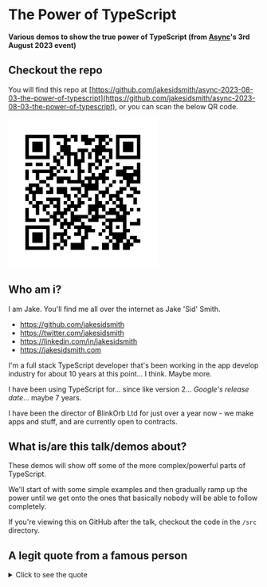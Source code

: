 # The Power of TypeScript

**Various demos to show the true power of TypeScript (from [Async](https://asyncjs.com)'s 3rd August 2023 event)**

## Checkout the repo

You will find this repo at [https://github.com/jakesidsmith/async-2023-08-03-the-power-of-typescript](https://github.com/jakesidsmith/async-2023-08-03-the-power-of-typescript), or you can scan the below QR code.

![QR Code link to repository](/images/qr-code.png)

## Who am i?

I am Jake. You'll find me all over the internet as Jake 'Sid' Smith.

- https://github.com/jakesidsmith
- https://twitter.com/jakesidsmith
- https://linkedin.com/in/jakesidsmith
- https://jakesidsmith.com

I'm a full stack TypeScript developer that's been working in the app develop industry for about 10 years at this point... I think. Maybe more.

I have been using TypeScript for... since like version 2... _Google's release date_... maybe 7 years.

I have been the director of BlinkOrb Ltd for just over a year now - we make apps and stuff, and are currently open to contracts.

## What is/are this talk/demos about?

These demos will show off some of the more complex/powerful parts of TypeScript.

We'll start of with some simple examples and then gradually ramp up the power until we get onto the ones that basically nobody will be able to follow completely.

If you're viewing this on GitHub after the talk, checkout the code in the `/src` directory.

## A legit quote from a famous person

<details>
  <summary>Click to see the quote</summary>

![You underestimate the power of the TypeScript. If you will not fight the types, then you will meet yor bugs](/images/the-power-of-the-typescript.png)

Yes, it's a legit quote. That's [insert famous programmer] in the helmet.

Original image found at https://www.pinterest.co.uk/pin/755619643699505528/

I chose this quote because it actually covers 2 important points:

1. There are many people that probably don't really utilize all the powerful features that TypeScript provides.
2. Most people, when starting out with TypeScript, will get very annoyed with type errors and, not truly understanding how useful they are, will end up typing everything as "any" which will only cause them further struggles.

Avoid "any" at all costs. 😉

<details>
  <summary>Click to see related extra meme</summary>

![Knight wearing armor with an arrow through the tiny gap in his helmet labelled "as any"](/images/typescript-code.png)

Image found at https://devrant.com/rants/3015646/i-dont-usually-post-memes-but-this-one-is-just-a-little-too-on-the-nose

</details>

</details>
